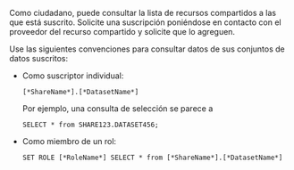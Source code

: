 Como ciudadano, puede consultar la lista de recursos compartidos a las que está suscrito. Solicite una suscripción poniéndose en contacto con el proveedor del recurso compartido y solicite que lo agreguen.

Use las siguientes convenciones para consultar datos de sus conjuntos de datos suscritos:

-   Como suscriptor individual:

        [*ShareName*].[*DatasetName*]

    Por ejemplo, una consulta de selección se parece a

        SELECT * from SHARE123.DATASET456;

-   Como miembro de un rol:

        SET ROLE [*RoleName*] SELECT * from [*ShareName*].[*DatasetName*]
